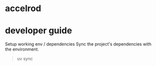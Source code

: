 # accelrod



# developer guide

Setup working env / dependencies
Sync the project's dependencies with the environment.
> uv sync

